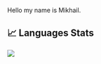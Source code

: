 Hello my name is Mikhail.
## 📈 Languages Stats

![](https://github-profile-summary-cards.vercel.app/api/cards/most-commit-language?username=greatwzix&theme=tokyonight&bg)
[](https://github-profile-summary-cards.vercel.app/api/cards/repos-per-language?username=greatwzix&theme=tokyonight&bg)
